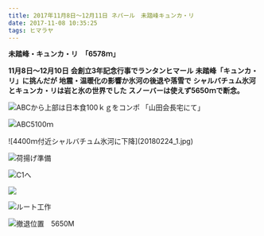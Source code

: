 ```yaml
---
title: 2017年11月8日～12月11日 ネパール　未踏峰キュンカ・リ
date: 2017-11-08 10:35:25
tags: ヒマラヤ
---
```


**未踏峰・キュンカ・リ　「6578ｍ」**

**11月8日～12月10日**
**会創立3年記念行事でランタンヒマール**
**未踏峰「キュンカ・リ」に挑んだが**
**地震・温暖化の影響か氷河の後退や落雪で**
**シャルバチュム氷河とキュンカ・リは岩と氷の世界でした**
**スノーバーは使えず5650ｍで断念。**


![ABCから上部は日本食100ｋｇをコンポ<br>「山田会長宅にて」](20171108_1.jpg) 

![ABC5100ｍ](20180224_9.jpg)  

<td>![4400ｍ付近シャルバチュム氷河に下降](20180224_1.jpg)  

![荷揚げ準備](20180224_2.jpg)  

![C1へ](20180224_3.jpg)  

![](20180224_4.jpg)  

![ルート工作](20180224_5.jpg)  

![撤退位置　5650M](20180224_6.jpg)  
